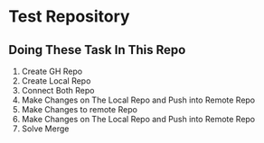 # Test Repository
## Doing These Task In This Repo

1. Create GH Repo
2. Create Local Repo
4. Connect Both Repo
5. Make Changes on The Local Repo and Push into Remote Repo
6. Make Changes to remote Repo
7. Make Changes on The Local Repo and Push into Remote Repo
8. Solve Merge 
